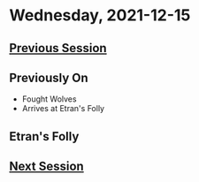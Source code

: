 # Wednesday, 2021-12-15

## [Previous Session](./2021-11-10.md)

## Previously On

- Fought Wolves
- Arrives at Etran's Folly

## Etran's Folly

## [Next Session](./XXXX-XX-XX.md)
